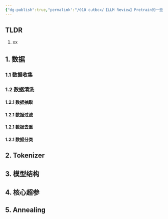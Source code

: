 ```yaml
---
{"dg-publish":true,"permalink":"/010 outbox/【LLM Review】Pretrain的一些实践经验 - 2025-M2/","tags":["Template"]}
---
```


## TLDR
1. xx

## 1. 数据

### 1.1 数据收集

### 1.2 数据清洗

#### 1.2.1 数据抽取

#### 1.2.1 数据过滤

#### 1.2.1 数据去重

#### 1.2.1 数据分类

## 2. Tokenizer

## 3. 模型结构

## 4. 核心超参

## 5. Annealing
